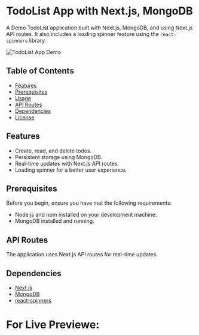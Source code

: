 # TodoList App with Next.js, MongoDB

A Demo TodoList application built with Next.js, MongoDB, and using Next.js API routes. It also includes a loading spinner feature using the `react-spinners` library.

![TodoList App Demo](demo.gif)

## Table of Contents

- [Features](#features)
- [Prerequisites](#prerequisites)
- [Usage](#usage)
- [API Routes](#api-routes)
- [Dependencies](#dependencies)
- [License](#license)

## Features

- Create, read, and delete todos.
- Persistent storage using MongoDB.
- Real-time updates with Next.js API routes.
- Loading spinner for a better user experience.

## Prerequisites

Before you begin, ensure you have met the following requirements:

- Node.js and npm installed on your development machine.
- MongoDB installed and running.

## API Routes

The application uses Next.js API routes for real-time updates

## Dependencies

- [Next.js](https://nextjs.org/)
- [MongoDB](https://www.mongodb.com/)
- [react-spinners](https://www.npmjs.com/package/react-spinners)


# For Live Previewe: 






